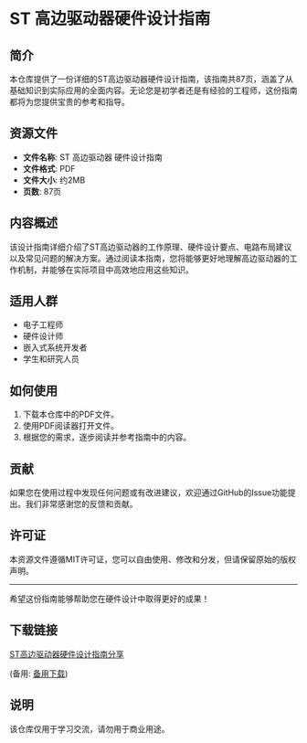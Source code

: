 # ST 高边驱动器硬件设计指南

## 简介
本仓库提供了一份详细的ST高边驱动器硬件设计指南，该指南共87页，涵盖了从基础知识到实际应用的全面内容。无论您是初学者还是有经验的工程师，这份指南都将为您提供宝贵的参考和指导。

## 资源文件
- **文件名称**: ST 高边驱动器 硬件设计指南
- **文件格式**: PDF
- **文件大小**: 约2MB
- **页数**: 87页

## 内容概述
该设计指南详细介绍了ST高边驱动器的工作原理、硬件设计要点、电路布局建议以及常见问题的解决方案。通过阅读本指南，您将能够更好地理解高边驱动器的工作机制，并能够在实际项目中高效地应用这些知识。

## 适用人群
- 电子工程师
- 硬件设计师
- 嵌入式系统开发者
- 学生和研究人员

## 如何使用
1. 下载本仓库中的PDF文件。
2. 使用PDF阅读器打开文件。
3. 根据您的需求，逐步阅读并参考指南中的内容。

## 贡献
如果您在使用过程中发现任何问题或有改进建议，欢迎通过GitHub的Issue功能提出。我们非常感谢您的反馈和贡献。

## 许可证
本资源文件遵循MIT许可证，您可以自由使用、修改和分发，但请保留原始的版权声明。

---

希望这份指南能够帮助您在硬件设计中取得更好的成果！

## 下载链接
[ST高边驱动器硬件设计指南分享](https://pan.quark.cn/s/50d2b6fd0054) 

(备用: [备用下载](https://pan.baidu.com/s/1v2NBUJBkex7Y-PV6pfiAow?pwd=1234))

## 说明

该仓库仅用于学习交流，请勿用于商业用途。
